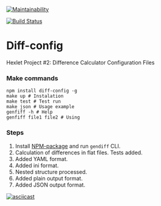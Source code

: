 [![Maintainability](https://api.codeclimate.com/v1/badges/6d6bb69f1c54fd065294/maintainability)](https://codeclimate.com/github/zhabinka/diff-calculator/maintainability)

[![Build Status](https://travis-ci.org/zhabinka/diff-config.svg?branch=master)](https://travis-ci.org/zhabinka/diff-config)

# Diff-config

Hexlet Project #2: Difference Calculator Configuration Files

### Make commands

```
npm install diff-config -g
make up # Instalation
make test # Test run
make json # Usage example
genfiff -h # Help
genfiff file1 file2 # Using
```  

### Steps

1. Install [NPM-package](https://www.npmjs.com/package/diff-config) and run `gendiff` CLI.
2. Calculation of differences in flat files. Tests added.
3. Added YAML format.
4. Added ini format.
5. Nested structure processed.
6. Added plain output format.
7. Added JSON output format.

[![asciicast](https://asciinema.org/a/206435.png)](https://asciinema.org/a/206435)